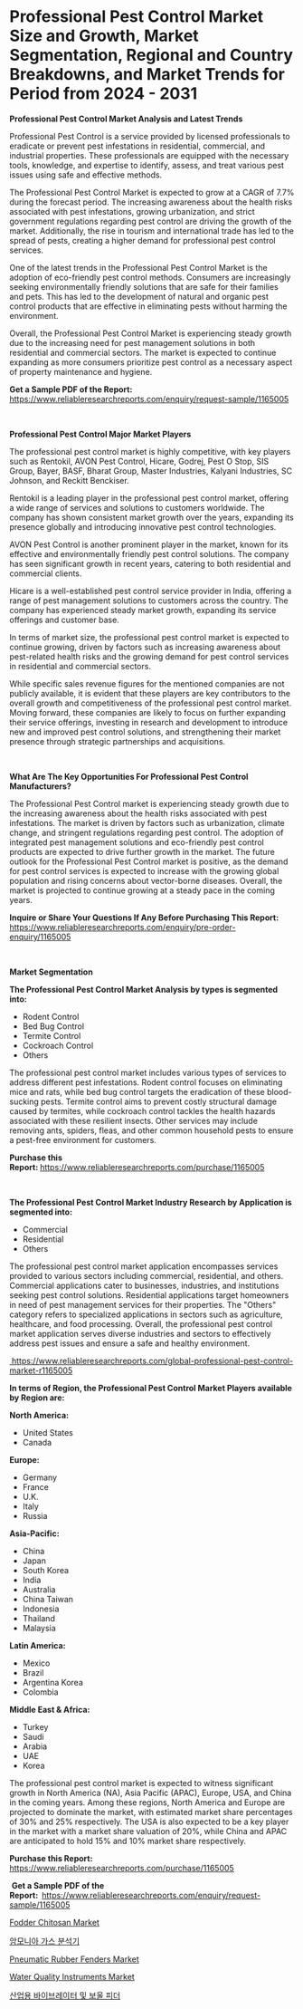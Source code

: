 <p><h1>Professional Pest Control Market Size and Growth, Market Segmentation, Regional and Country Breakdowns, and Market Trends for Period from 2024 -  2031</h1></p><p><strong>Professional Pest Control Market Analysis and Latest Trends</strong></p>
<p><p>Professional Pest Control is a service provided by licensed professionals to eradicate or prevent pest infestations in residential, commercial, and industrial properties. These professionals are equipped with the necessary tools, knowledge, and expertise to identify, assess, and treat various pest issues using safe and effective methods.</p><p>The Professional Pest Control Market is expected to grow at a CAGR of 7.7% during the forecast period. The increasing awareness about the health risks associated with pest infestations, growing urbanization, and strict government regulations regarding pest control are driving the growth of the market. Additionally, the rise in tourism and international trade has led to the spread of pests, creating a higher demand for professional pest control services.</p><p>One of the latest trends in the Professional Pest Control Market is the adoption of eco-friendly pest control methods. Consumers are increasingly seeking environmentally friendly solutions that are safe for their families and pets. This has led to the development of natural and organic pest control products that are effective in eliminating pests without harming the environment.</p><p>Overall, the Professional Pest Control Market is experiencing steady growth due to the increasing need for pest management solutions in both residential and commercial sectors. The market is expected to continue expanding as more consumers prioritize pest control as a necessary aspect of property maintenance and hygiene.</p></p>
<p><strong>Get a Sample PDF of the Report:&nbsp;</strong> <a href="https://www.reliableresearchreports.com/enquiry/request-sample/1165005">https://www.reliableresearchreports.com/enquiry/request-sample/1165005</a></p>
<p>&nbsp;</p>
<p><strong>Professional Pest Control Major Market Players</strong></p>
<p><p>The professional pest control market is highly competitive, with key players such as Rentokil, AVON Pest Control, Hicare, Godrej, Pest O Stop, SIS Group, Bayer, BASF, Bharat Group, Master Industries, Kalyani Industries, SC Johnson, and Reckitt Benckiser. </p><p>Rentokil is a leading player in the professional pest control market, offering a wide range of services and solutions to customers worldwide. The company has shown consistent market growth over the years, expanding its presence globally and introducing innovative pest control technologies.</p><p>AVON Pest Control is another prominent player in the market, known for its effective and environmentally friendly pest control solutions. The company has seen significant growth in recent years, catering to both residential and commercial clients.</p><p>Hicare is a well-established pest control service provider in India, offering a range of pest management solutions to customers across the country. The company has experienced steady market growth, expanding its service offerings and customer base.</p><p>In terms of market size, the professional pest control market is expected to continue growing, driven by factors such as increasing awareness about pest-related health risks and the growing demand for pest control services in residential and commercial sectors.</p><p>While specific sales revenue figures for the mentioned companies are not publicly available, it is evident that these players are key contributors to the overall growth and competitiveness of the professional pest control market. Moving forward, these companies are likely to focus on further expanding their service offerings, investing in research and development to introduce new and improved pest control solutions, and strengthening their market presence through strategic partnerships and acquisitions.</p></p>
<p>&nbsp;</p>
<p><strong>What Are The Key Opportunities For Professional Pest Control Manufacturers?</strong></p>
<p><p>The Professional Pest Control market is experiencing steady growth due to the increasing awareness about the health risks associated with pest infestations. The market is driven by factors such as urbanization, climate change, and stringent regulations regarding pest control. The adoption of integrated pest management solutions and eco-friendly pest control products are expected to drive further growth in the market. The future outlook for the Professional Pest Control market is positive, as the demand for pest control services is expected to increase with the growing global population and rising concerns about vector-borne diseases. Overall, the market is projected to continue growing at a steady pace in the coming years.</p></p>
<p><strong>Inquire or Share Your Questions If Any Before Purchasing This Report:</strong> <a href="https://www.reliableresearchreports.com/enquiry/pre-order-enquiry/1165005">https://www.reliableresearchreports.com/enquiry/pre-order-enquiry/1165005</a></p>
<p>&nbsp;</p>
<p><strong>Market Segmentation</strong></p>
<p><strong>The Professional Pest Control Market Analysis by types is segmented into:</strong></p>
<p><ul><li>Rodent Control</li><li>Bed Bug Control</li><li>Termite Control</li><li>Cockroach Control</li><li>Others</li></ul></p>
<p><p>The professional pest control market includes various types of services to address different pest infestations. Rodent control focuses on eliminating mice and rats, while bed bug control targets the eradication of these blood-sucking pests. Termite control aims to prevent costly structural damage caused by termites, while cockroach control tackles the health hazards associated with these resilient insects. Other services may include removing ants, spiders, fleas, and other common household pests to ensure a pest-free environment for customers.</p></p>
<p><strong>Purchase this Report:&nbsp;</strong><a href="https://www.reliableresearchreports.com/purchase/1165005">https://www.reliableresearchreports.com/purchase/1165005</a></p>
<p>&nbsp;</p>
<p><strong>The Professional Pest Control Market Industry Research by Application is segmented into:</strong></p>
<p><ul><li>Commercial</li><li>Residential</li><li>Others</li></ul></p>
<p><p>The professional pest control market application encompasses services provided to various sectors including commercial, residential, and others. Commercial applications cater to businesses, industries, and institutions seeking pest control solutions. Residential applications target homeowners in need of pest management services for their properties. The "Others" category refers to specialized applications in sectors such as agriculture, healthcare, and food processing. Overall, the professional pest control market application serves diverse industries and sectors to effectively address pest issues and ensure a safe and healthy environment.</p></p>
<p><a href="https://www.reliableresearchreports.com/global-professional-pest-control-market-r1165005">&nbsp;https://www.reliableresearchreports.com/global-professional-pest-control-market-r1165005</a></p>
<p><strong>In terms of Region, the Professional Pest Control Market Players available by Region are:</strong></p>
<p>
    <p> <strong> North America: </strong>
        <ul>
            <li>United States</li>
            <li>Canada</li>
        </ul>
        </p> 
    <p> <strong> Europe: </strong>
        <ul>
            <li>Germany</li>
            <li>France</li>
            <li>U.K.</li>
            <li>Italy</li>
            <li>Russia</li>
        </ul>
        </p> 
    <p> <strong> Asia-Pacific: </strong>
        <ul>
            <li>China</li>
            <li>Japan</li>
            <li>South Korea</li>
            <li>India</li>
            <li>Australia</li>
            <li>China Taiwan</li>
            <li>Indonesia</li>
            <li>Thailand</li>
            <li>Malaysia</li>
        </ul>
        </p> 
    <p> <strong> Latin America: </strong>
        <ul>
            <li>Mexico</li>
            <li>Brazil</li>
            <li>Argentina Korea</li>
            <li>Colombia</li>
        </ul>
        </p> 
    <p> <strong> Middle East & Africa: </strong>
        <ul>
            <li>Turkey</li>
            <li>Saudi</li>
            <li>Arabia</li>
            <li>UAE</li>
            <li>Korea</li>
        </ul>
    </p>
    </p>
<p><p>The professional pest control market is expected to witness significant growth in North America (NA), Asia Pacific (APAC), Europe, USA, and China in the coming years. Among these regions, North America and Europe are projected to dominate the market, with estimated market share percentages of 30% and 25% respectively. The USA is also expected to be a key player in the market with a market share valuation of 20%, while China and APAC are anticipated to hold 15% and 10% market share respectively.</p></p>
<p><strong>Purchase this Report: </strong><a href="https://www.reliableresearchreports.com/purchase/1165005">https://www.reliableresearchreports.com/purchase/1165005</a></p>
<p>&nbsp;<strong>Get a Sample PDF of the Report:&nbsp;&nbsp;</strong><a href="https://www.reliableresearchreports.com/enquiry/request-sample/1165005">https://www.reliableresearchreports.com/enquiry/request-sample/1165005</a></p>
<p><strong></strong></p>
<p><p><a href="https://www.linkedin.com/pulse/fodder-chitosan-market-global-regional-analysis-focus-end-user-mkh9c?trackingId=d3Km7MM%2FPa64pkklaXWXEA%3D%3D">Fodder Chitosan Market</a></p><p><a href="https://github.com/nicolaseller56452023/Market-Research-Report-List-1/blob/main/7031506179072.md">암모니아 가스 분석기</a></p><p><a href="https://github.com/globismark/Market-Research-Report-List-4/blob/main/pneumatic-rubber-fenders-market.md">Pneumatic Rubber Fenders Market</a></p><p><a href="https://github.com/bobicer/Market-Research-Report-List-4/blob/main/water-quality-instruments-market.md">Water Quality Instruments Market</a></p><p><a href="https://github.com/jntpkh496620/Market-Research-Report-List-3/blob/main/2960717179073.md">산업용 바이브레이터 및 보울 피더</a></p></p>